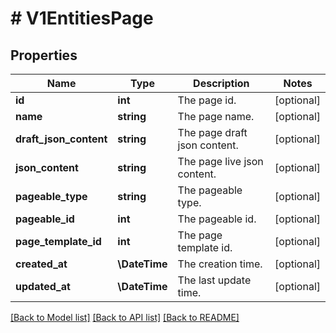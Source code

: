 # # V1EntitiesPage

## Properties

Name | Type | Description | Notes
------------ | ------------- | ------------- | -------------
**id** | **int** | The page id. | [optional]
**name** | **string** | The page name. | [optional]
**draft_json_content** | **string** | The page draft json content. | [optional]
**json_content** | **string** | The page live json content. | [optional]
**pageable_type** | **string** | The pageable type. | [optional]
**pageable_id** | **int** | The pageable id. | [optional]
**page_template_id** | **int** | The page template id. | [optional]
**created_at** | **\DateTime** | The creation time. | [optional]
**updated_at** | **\DateTime** | The last update time. | [optional]

[[Back to Model list]](../../README.md#models) [[Back to API list]](../../README.md#endpoints) [[Back to README]](../../README.md)
